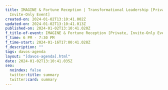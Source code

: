 ```yaml
---
title: IMAGINE & Fortune Reception | Transformational Leadership [Private,
  Invite-Only Event]
created-on: 2024-01-02T13:10:41.002Z
updated-on: 2024-01-02T13:10:41.013Z
published-on: 2024-01-02T13:10:41.020Z
f_title-of-event: IMAGINE & Fortune Reception [Private, Invite-Only Event]
f_time: 6 PM - 7:30 PM
f_time-start: 2024-01-16T17:00:41.028Z
f_description: ""
tags: davos-agenda
layout: "[davos-agenda].html"
date: 2024-01-02T13:10:41.035Z
seo:
  noindex: false
  twitter:title: summary
  twitter:card: summary
---
```

